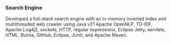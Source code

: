 ### Search Engine
Developed a full-stack search engine with an in-memory inverted index and multithreaded web crawler using Java v21 Apache OpenNLP, TD-IDF, Apache Log4j2, sockets, HTTP, regular expressions, Eclipse Jetty, servlets, HTML, Bulma, GitHub, Eclipse, JUnit, and Apache Maven.
